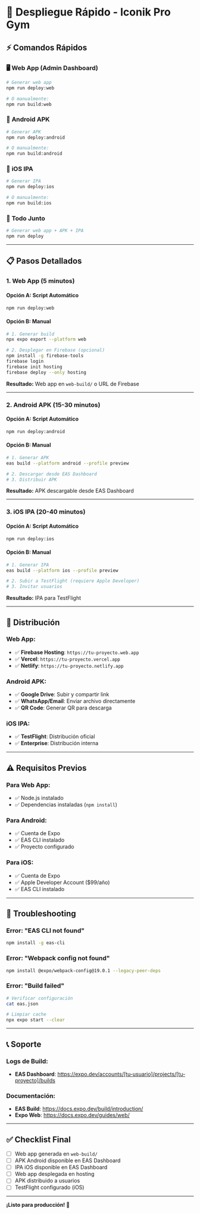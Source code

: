 # 🚀 Despliegue Rápido - Iconik Pro Gym

## ⚡ Comandos Rápidos

### 🖥️ **Web App (Admin Dashboard)**
```bash
# Generar web app
npm run deploy:web

# O manualmente:
npm run build:web
```

### 📱 **Android APK**
```bash
# Generar APK
npm run deploy:android

# O manualmente:
npm run build:android
```

### 🍎 **iOS IPA**
```bash
# Generar IPA
npm run deploy:ios

# O manualmente:
npm run build:ios
```

### 🚀 **Todo Junto**
```bash
# Generar web app + APK + IPA
npm run deploy
```

---

## 📋 **Pasos Detallados**

### **1. Web App (5 minutos)**

#### Opción A: Script Automático
```bash
npm run deploy:web
```

#### Opción B: Manual
```bash
# 1. Generar build
npx expo export --platform web

# 2. Desplegar en Firebase (opcional)
npm install -g firebase-tools
firebase login
firebase init hosting
firebase deploy --only hosting
```

**Resultado:** Web app en `web-build/` o URL de Firebase

---

### **2. Android APK (15-30 minutos)**

#### Opción A: Script Automático
```bash
npm run deploy:android
```

#### Opción B: Manual
```bash
# 1. Generar APK
eas build --platform android --profile preview

# 2. Descargar desde EAS Dashboard
# 3. Distribuir APK
```

**Resultado:** APK descargable desde EAS Dashboard

---

### **3. iOS IPA (20-40 minutos)**

#### Opción A: Script Automático
```bash
npm run deploy:ios
```

#### Opción B: Manual
```bash
# 1. Generar IPA
eas build --platform ios --profile preview

# 2. Subir a TestFlight (requiere Apple Developer)
# 3. Invitar usuarios
```

**Resultado:** IPA para TestFlight

---

## 🎯 **Distribución**

### **Web App:**
- ✅ **Firebase Hosting**: `https://tu-proyecto.web.app`
- ✅ **Vercel**: `https://tu-proyecto.vercel.app`
- ✅ **Netlify**: `https://tu-proyecto.netlify.app`

### **Android APK:**
- ✅ **Google Drive**: Subir y compartir link
- ✅ **WhatsApp/Email**: Enviar archivo directamente
- ✅ **QR Code**: Generar QR para descarga

### **iOS IPA:**
- ✅ **TestFlight**: Distribución oficial
- ✅ **Enterprise**: Distribución interna

---

## ⚠️ **Requisitos Previos**

### **Para Web App:**
- ✅ Node.js instalado
- ✅ Dependencias instaladas (`npm install`)

### **Para Android:**
- ✅ Cuenta de Expo
- ✅ EAS CLI instalado
- ✅ Proyecto configurado

### **Para iOS:**
- ✅ Cuenta de Expo
- ✅ Apple Developer Account ($99/año)
- ✅ EAS CLI instalado

---

## 🔧 **Troubleshooting**

### **Error: "EAS CLI not found"**
```bash
npm install -g eas-cli
```

### **Error: "Webpack config not found"**
```bash
npm install @expo/webpack-config@19.0.1 --legacy-peer-deps
```

### **Error: "Build failed"**
```bash
# Verificar configuración
cat eas.json

# Limpiar cache
npx expo start --clear
```

---

## 📞 **Soporte**

### **Logs de Build:**
- **EAS Dashboard**: https://expo.dev/accounts/[tu-usuario]/projects/[tu-proyecto]/builds

### **Documentación:**
- **EAS Build**: https://docs.expo.dev/build/introduction/
- **Expo Web**: https://docs.expo.dev/guides/web/

---

## ✅ **Checklist Final**

- [ ] Web app generada en `web-build/`
- [ ] APK Android disponible en EAS Dashboard
- [ ] IPA iOS disponible en EAS Dashboard
- [ ] Web app desplegada en hosting
- [ ] APK distribuido a usuarios
- [ ] TestFlight configurado (iOS)

---

**¡Listo para producción! 🎉**
